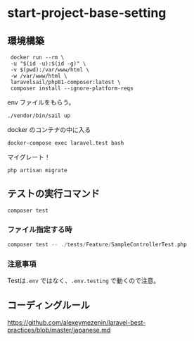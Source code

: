 # start-project-base-setting

## 環境構築

```
 docker run --rm \
 -u "$(id -u):$(id -g)" \
 -v $(pwd):/var/www/html \
 -w /var/www/html \
 laravelsail/php81-composer:latest \
 composer install --ignore-platform-reqs

```

env ファイルをもらう。

```
./vendor/bin/sail up
```

docker のコンテナの中に入る

```
docker-compose exec laravel.test bash
```

マイグレート！

```
php artisan migrate
```

## テストの実行コマンド

```
composer test
```
### ファイル指定する時
```php
composer test -- ./tests/Feature/SampleControllerTest.php
```

### 注意事項
Testは`.env` ではなく、`.env.testing` で動くので注意。

## コーディングルール
https://github.com/alexeymezenin/laravel-best-practices/blob/master/japanese.md
